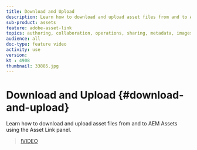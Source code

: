 ```yaml
---
title: Download and Upload
description: Learn how to download and upload asset files from and to AEM Assets using the Asset Link panel.
sub-product: assets
feature: adobe-asset-link
topics: authoring, collaboration, operations, sharing, metadata, images, operations
audience: all
doc-type: feature video
activity: use
version: 
kt : 4908
thumbnail: 33885.jpg
---
```


# Download and Upload {#download-and-upload}

Learn how to download and upload asset files from and to AEM Assets using the Asset Link panel.

>[!VIDEO](https://video.tv.adobe.com/v/33885/?quality=12)
